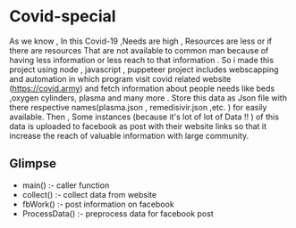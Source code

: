 # Covid-special

As we know , In this Covid-19 ,Needs are high , Resources are less or if there are resources That are not available to common man because of having less information or less reach to that information . So i made this project using node , javascript , puppeteer 
project includes webscapping and automation in which program visit covid related website (https://covid.army) and fetch information about people needs like beds ,oxygen cylinders, plasma and many more . Store this data as Json file with there respective names(plasma.json , remedisivir.json ,etc. ) for easily available.
Then , Some instances (because it's lot of lot of Data !! ) of this data is uploaded to facebook as post with their website links  so that it increase the reach of valuable information with large community. 


## Glimpse

* main() :- caller function
* collect() :- collect data from website
* fbWork()  :- post information on facebook
* ProcessData() :- preprocess data for facebook post